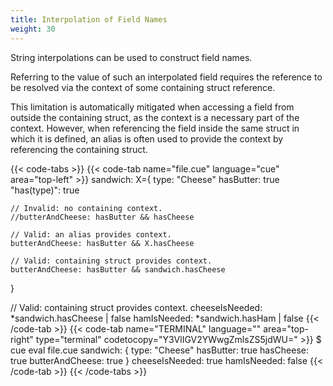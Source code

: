 ```yaml
---
title: Interpolation of Field Names
weight: 30
---
```


String interpolations can be used to construct field names.

Referring to the value of such an interpolated field requires the reference to
be resolved via the context of some containing struct reference.

This limitation is automatically mitigated when accessing a field from outside
the containing struct, as the context is a necessary part of the context.
However, when referencing the field inside the same struct in which it is
defined, an alias is often used to provide the context by referencing the
containing struct.

{{< code-tabs >}}
{{< code-tab name="file.cue" language="cue" area="top-left" >}}
sandwich: X={
	type:         "Cheese"
	hasButter:    true
	"has\(type)": true

	// Invalid: no containing context.
	//butterAndCheese: hasButter && hasCheese

	// Valid: an alias provides context.
	butterAndCheese: hasButter && X.hasCheese

	// Valid: containing struct provides context.
	butterAndCheese: hasButter && sandwich.hasCheese
}

// Valid: containing struct provides context.
cheeseIsNeeded: *sandwich.hasCheese | false
hamIsNeeded:    *sandwich.hasHam | false
{{< /code-tab >}}
{{< code-tab name="TERMINAL" language="" area="top-right" type="terminal" codetocopy="Y3VlIGV2YWwgZmlsZS5jdWU=" >}}
$ cue eval file.cue
sandwich: {
    type:            "Cheese"
    hasButter:       true
    hasCheese:       true
    butterAndCheese: true
}
cheeseIsNeeded: true
hamIsNeeded:    false
{{< /code-tab >}}
{{< /code-tabs >}}
